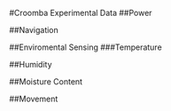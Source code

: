 #Croomba Experimental Data
##Power


##Navigation


##Enviromental Sensing
###Temperature

##Humidity

##Moisture Content

##Movement
